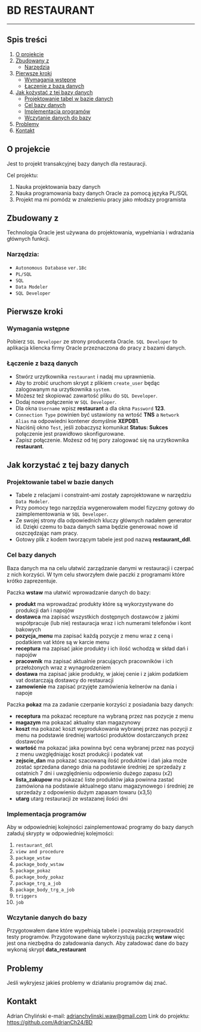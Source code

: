 # BD RESTAURANT

---

## Spis treści
1. [O projekcie](https://github.com/AdrianCh24/BD#o-projekcie)
2. [Zbudowany z](https://github.com/AdrianCh24/BD#zbudowany-z)
     * [Narzędzia](https://github.com/AdrianCh24/BD#narz%C4%99dzia)
3. [Pierwsze kroki](https://github.com/AdrianCh24/BD#pierwsze-kroki)
     * [Wymagania wstępne](https://github.com/AdrianCh24/BD#wymagania-wst%C4%99pne)
     * [Łączenie z bazą danych](https://github.com/AdrianCh24/BD#%C5%82%C4%85czenie-z-baz%C4%85-danych)
4. [Jak kożystać z tej bazy danych](https://github.com/AdrianCh24/BD#jak-korzysta%C4%87-z-tej-bazy-danych)
     * [Projektowanie tabel w bazie danych](https://github.com/AdrianCh24/BD#projektowanie-tabel-w-bazie-danych)
     * [Cel bazy danych](https://github.com/AdrianCh24/BD#cel-bazy-danych)
     * [Implementacja programów](https://github.com/AdrianCh24/BD#implementacja-program%C3%B3w)
     * [Wczytanie danych do bazy](https://github.com/AdrianCh24/BD#wczytanie-danych-do-bazy)
5. [Problemy](https://github.com/AdrianCh24/BD#problemy)
6. [Kontakt](https://github.com/AdrianCh24/BD#kontakt)

## O projekcie 

Jest to projekt transakcyjnej bazy danych dla restauracji.

Cel projektu:

1. Nauka projektowania bazy danych
2. Nauka programowania bazy danych Oracle za pomocą języka PL/SQL
3. Projekt ma mi pomódz w znalezieniu pracy jako młodszy programista

## Zbudowany z

Technologia Oracle jest używana do projektowania, wypełniania i wdrażania głównych funkcji.

### Narzędzia:

* `Autonomous Database` `ver.18c`
* `PL/SQL`
* `SQL`
* `Data Modeler`
* `SQL Developer`

## Pierwsze kroki

### Wymagania wstępne

Pobierz `SQL Developer` ze strony producenta Oracle.
`SQL Developer` to aplikacja kliencka firmy Oracle przeznaczona do pracy z bazami danych.

### Łączenie z bazą danych 

* Stwórz urzytkownika `restaurant` i nadaj mu uprawnienia. 
* Aby to zrobić uruchom skrypt z plikiem `create_user` będąc zalogowanym na urzytkownika `system`. 
* Możesz też skopiować zawartość pliku do `SQL Developer`.
* Dodaj nowe połączenie w `SQL Developer`. 
* Dla okna `Username` wpisz **restaurant** a dla okna `Password` **123**. 
* `Connection Type` powinien być ustawiony na wrtość **TNS** a `Network Alias` na odpowiedni kontener domyślnie **XEPDB1**.
* Naciśnij okno `Test`, jeśli zobaczysz komunikat **Status: Sukces** połączenie jest prawidłowo skonfigurowane.
* Zapisz połączenie. Możesz od tej pory zalogować się na urzytkownika **restaurant**.

## Jak korzystać z tej bazy danych

### Projektowanie tabel w bazie danych 

* Tabele z relacjami i constraint-ami zostały zaprojektowane w narzędziu `Data Modeler`. 
* Przy pomocy tego narzędzia wygenerowałem model fizyczny gotowy do zaimplementowania w `SQL Developer`.
* Ze swojej strony dla odpowiednich kluczy głównych nadałem generator id. Dzięki czemu to baza danych sama będzie generować nowe id oszczędzając nam pracy.
* Gotowy plik z kodem tworzącym tabele jest pod nazwą **restaurant_ddl**.

### Cel bazy danych 

Baza danych ma na celu ułatwić zarządzanie danymi w restauracji i czerpać z nich korzyści. W tym celu stworzyłem dwie paczki z programami które krótko zaprezentuje.

Paczka **wstaw** ma ułatwić wprowadzanie danych do bazy:

* **produkt** ma wprowadzać produkty które są wykorzystywane do produkcji dań i napojów
* **dostawca** ma zapisać wszystkich dostępnych dostawców z jakimi współpracuje (lub nie) restauracja wraz i ich numerami telefonów i kont bakowych
* **pozycja_menu** ma zapisać każdą pozycje z menu wraz z ceną i podatkiem vat które są w karcie menu
* **receptura** ma zapisać jakie produkty i ich ilość wchodzą w skład dań i napojów
* **pracownik** ma zapisać aktualnie pracujących pracowników i ich przełożonych wraz z wynagrodzeniem 
* **dostawa** ma zapisać jakie produkty, w jakiej cenie i z jakim podatkiem vat dostarczają dostawcy do restauracji
* **zamowienie** ma zapisać przyjęte zamówienia kelnerów na dania i napoje 

Paczka **pokaz** ma za zadanie czerpanie korzyści z posiadania bazy danych:

* **receptura** ma pokazać recepture na wybraną przez nas pozycje z menu
* **magazym** ma pokazać aktualny stan magazynowy
* **koszt** ma pokazać koszt wyprodukowania wybranej przez nas pozycji z menu na podstawie średniej wartości produktów dostarczanych przez dostawców
* **wartość** ma pokazać jaka powinna być cena wybranej przez nas pozycji z menu uwzględniając koszt produkcji i podatek vat
* **zejscie_dan** ma pokazać szacowaną ilość produktów i dań jaka może zostać sprzedana danego dnia na podstawie średniej ze sprzedaży z ostatnich 7 dni i uwzględnieniu odpowienio dużego zapasu (x2)
* **lista_zakupow** ma pokazać liste produktów jaka powinna zastać zamówiona na podstawie aktualnego stanu magazynowego i średniej ze sprzedaży z odpowienio dużym zapasam towaru (x3,5)
* **utarg** utarg restauracji ze wstazanej ilości dni 

### Implementacja programów

Aby w odpowiedniej kolejności zainplementować programy do bazy danych załaduj skrypty w odpowiedniej kolejmości:

1. `restaurant_ddl`
2. `view and procedure`
3. `package_wstaw`
4. `package_body_wstaw`
5. `package_pokaz`
6. `package_body_pokaz`
7. `package_trg_a_job`
8. `package_body_trg_a_job`
9. `triggers`
10. `job`

### Wczytanie danych do bazy

Przygotowałem dane które wypełniają tabele i pozwalają przeprowadzić testy programów. Przygotowane dane wykorzystują paczkę **wstaw** więc jest ona niezbędna do załadowania danych.
Aby załadować dane do bazy wykonaj skrypt **data_restaurant**

## Problemy 

Jeśli wykryjesz jakieś problemy w działaniu programów daj znać.

## Kontakt

Adrian Chyliński
e-mail: adrianchylinski.waw@gmail.com
Link do projektu: https://github.com/AdrianCh24/BD
